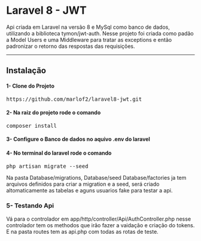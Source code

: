 <h1>Laravel 8 - JWT </h1>
<p>Api criada em Laravel na versão 8 e MySql como banco de dados, utilizando a biblioteca tymon/jwt-auth.
Nesse projeto foi criada como padão a Model Users e uma Middleware para tratar as exceptions e então padronizar o retorno das respostas das requisições.</p>

<hr>

<h2>Instalação</h2>
<h4>1- Clone do Projeto</h4>
<pre>https://github.com/marlof2/laravel8-jwt.git</pre>

<h4>2- Na raiz do projeto rode o comando</h4>
<pre>composer install</pre>

<h4>3- Configure o Banco de dados no aquivo .env do laravel</h4>

<h4>4- No terminal do laravel rode o comando</h4>
<pre>php artisan migrate --seed</pre>

Na pasta Database/migrations, Database/seed Database/factories ja tem arquivos definidos para criar a migration e a seed, será criado altomaticamente as tabelas
e aguns usuarios fake para testar a api.

<h3>5- Testando Api</h3>
Vá para o controlador em app/http/controller/Api/AuthController.php
nesse controlador tem os methodos que irão fazer a vaidação e criação do tokens.
E na pasta routes tem as api.php com todas as rotas de teste.






